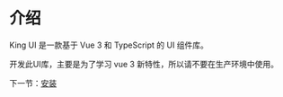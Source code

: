 # 介绍

King UI 是一款基于 Vue 3 和 TypeScript 的 UI 组件库。

开发此UI库，主要是为了学习 vue 3 新特性，所以请不要在生产环境中使用。

下一节：[安装](#/doc/install)